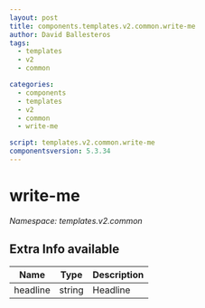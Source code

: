 ```yaml
---
layout: post
title: components.templates.v2.common.write-me
author: David Ballesteros
tags:
  - templates
  - v2
  - common

categories:
  - components
  - templates
  - v2
  - common
  - write-me

script: templates.v2.common.write-me
componentsversion: 5.3.34
---
```

# write-me

*Namespace: templates.v2.common*

## Extra Info available

| Name | Type | Description |
| --- | --- | --- |
| headline | string | Headline |